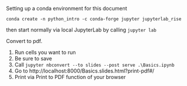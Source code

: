 Setting up a conda environment for this document

```
conda create -n python_intro -c conda-forge jupyter jupyterlab_rise
```

then start normally via local JupyterLab by calling `jupyter lab`

Convert to pdf.
1. Run cells you want to run
2. Be sure to save
3. Call `jupyter nbconvert --to slides --post serve .\Basics.ipynb`
4. Go to http://localhost:8000/Basics.slides.html?print-pdf#/
5. Print via Print to PDF function of your browser